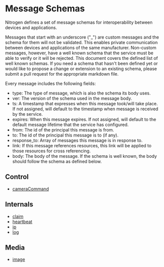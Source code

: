 # Message Schemas

Nitrogen defines a set of message schemas for interoperability between devices and applications.

Messages that start with an underscore ("_") are custom messages and the schema for them will not be validated. This enables private communication between devices and applications of the same manufacturer. Non-custom messages, however, have a well known schema that the service must be able to verify or it will be rejected. This document covers the defined list of well known schemas. If you need a schema that hasn't been defined yet or would like to propose a change or extension to an existing schema, please submit a pull request for the appropriate markdown file.

Every message includes the following fields:
* type: The type of message, which is also the schema its body uses.
* ver: The version of the schema used in the message body.
* ts: A timestamp that expresses when this message took/will take place.  If not assigned, will default to the timestamp when message is received by the service.
* expires: When this message expires.  If not assigned, will default to the default message lifetime that the service has configured.
* from: The id of the principal this message is from.
* to: The id of the principal this message is to (if any).
* response_to: Array of messages this message is in response to.
* link: If this message references resources, this link will be applied to those resources for cross referencing.
* body: The body of the message.  If the schema is well known, the body should follow the schema as defined below.

## Control
* [cameraCommand](schema/cameraCommand.md)

## Internals
* [claim](schema/claim.md)
* [heartbeat](schema/heartbeat.md)
* [ip](schema/ip.md)
* [log](schema/log.md)

## Media
* [image](schema/image.md)
